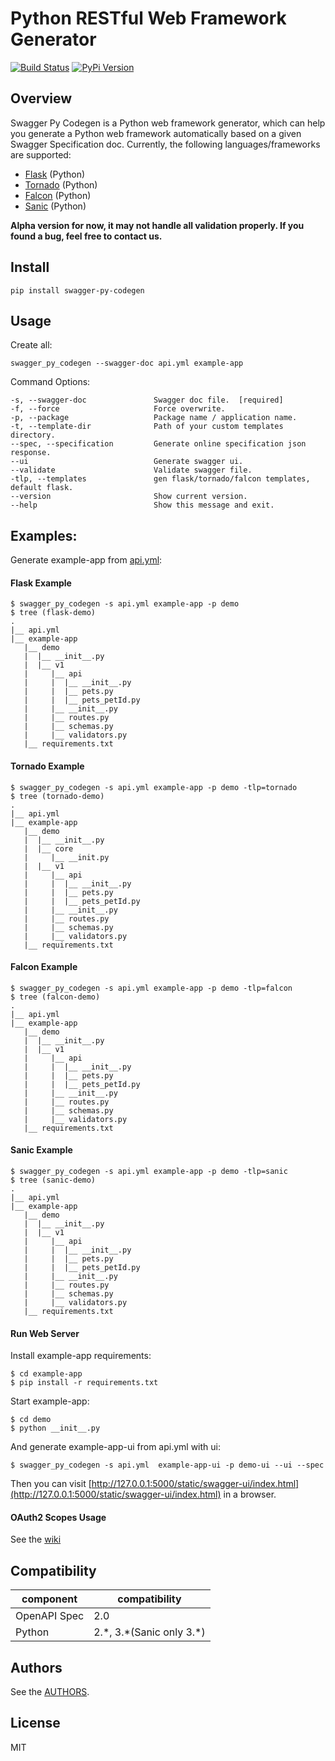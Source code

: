 # Python RESTful Web Framework Generator

[![Build Status][travis-image]][travis-url] [![PyPi Version][pypi-image]][pypi-url]

## Overview


Swagger Py Codegen is a Python web framework generator, which can help you generate a Python web framework automatically based on a given Swagger Specification doc. Currently, the following languages/frameworks are supported:


* [Flask](http://flask.pocoo.org/) (Python)
* [Tornado](http://www.tornadoweb.org/en/stable/) (Python)
* [Falcon](https://falconframework.org/) (Python)
* [Sanic](https://github.com/channelcat/sanic) (Python)


**Alpha version for now, it may not handle all validation properly. If you found a bug, feel free to contact us.**


## Install

```
pip install swagger-py-codegen
```

## Usage

Create all:

```
swagger_py_codegen --swagger-doc api.yml example-app
```

Command Options:

	-s, --swagger-doc               Swagger doc file.  [required]
	-f, --force                     Force overwrite.
	-p, --package                   Package name / application name.
	-t, --template-dir              Path of your custom templates directory.
	--spec, --specification         Generate online specification json response.
	--ui                            Generate swagger ui.
	--validate                      Validate swagger file.
	-tlp, --templates               gen flask/tornado/falcon templates, default flask.
	--version                       Show current version.
	--help                          Show this message and exit.

## Examples:

Generate example-app from [api.yml](https://github.com/guokr/swagger-py-codegen/blob/master/api.yml "Title"):

#### Flask Example

    $ swagger_py_codegen -s api.yml example-app -p demo
    $ tree (flask-demo)
	.
	|__ api.yml
	|__ example-app
	   |__ demo
	   |  |__ __init__.py
	   |  |__ v1
	   |     |__ api
	   |     |  |__ __init__.py
	   |     |  |__ pets.py
	   |     |  |__ pets_petId.py
	   |     |__ __init__.py
	   |     |__ routes.py
	   |     |__ schemas.py
	   |     |__ validators.py
	   |__ requirements.txt

#### Tornado Example

	$ swagger_py_codegen -s api.yml example-app -p demo -tlp=tornado
    $ tree (tornado-demo)
	.
	|__ api.yml
	|__ example-app
	   |__ demo
	   |  |__ __init__.py
	   |  |__ core
	   |     |__ __init.py
	   |  |__ v1
	   |     |__ api
	   |     |  |__ __init__.py
	   |     |  |__ pets.py
	   |     |  |__ pets_petId.py
	   |     |__ __init__.py
	   |     |__ routes.py
	   |     |__ schemas.py
	   |     |__ validators.py
	   |__ requirements.txt

#### Falcon Example

    $ swagger_py_codegen -s api.yml example-app -p demo -tlp=falcon
    $ tree (falcon-demo)
	.
	|__ api.yml
	|__ example-app
	   |__ demo
	   |  |__ __init__.py
	   |  |__ v1
	   |     |__ api
	   |     |  |__ __init__.py
	   |     |  |__ pets.py
	   |     |  |__ pets_petId.py
	   |     |__ __init__.py
	   |     |__ routes.py
	   |     |__ schemas.py
	   |     |__ validators.py
	   |__ requirements.txt


#### Sanic Example

    $ swagger_py_codegen -s api.yml example-app -p demo -tlp=sanic
    $ tree (sanic-demo)
	.
	|__ api.yml
	|__ example-app
	   |__ demo
	   |  |__ __init__.py
	   |  |__ v1
	   |     |__ api
	   |     |  |__ __init__.py
	   |     |  |__ pets.py
	   |     |  |__ pets_petId.py
	   |     |__ __init__.py
	   |     |__ routes.py
	   |     |__ schemas.py
	   |     |__ validators.py
	   |__ requirements.txt


#### Run Web Server

Install example-app requirements:

    $ cd example-app
    $ pip install -r requirements.txt

Start example-app:

    $ cd demo
    $ python __init__.py

And generate example-app-ui from api.yml with ui:

    $ swagger_py_codegen -s api.yml  example-app-ui -p demo-ui --ui --spec

Then you can visit [http://127.0.0.1:5000/static/swagger-ui/index.html](http://127.0.0.1:5000/static/swagger-ui/index.html) in a browser.


#### OAuth2 Scopes Usage

See the [wiki](https://github.com/guokr/swagger-py-codegen/wiki/OAuth2-Scopes-Usage)


## Compatibility

|component|compatibility|
|-----|-----|
|OpenAPI Spec|2.0|
|Python|2.\*, 3.\*(Sanic only 3.\*)|


## Authors

See the [AUTHORS](https://github.com/guokr/swagger-py-codegen/blob/master/AUTHORS "Title").


## License

MIT

[travis-url]: https://travis-ci.org/guokr/swagger-py-codegen
[travis-image]: https://travis-ci.org/guokr/swagger-py-codegen.svg

[pypi-url]: https://pypi.python.org/pypi/swagger-py-codegen/
[pypi-image]: https://img.shields.io/pypi/v/swagger-py-codegen.svg?style=flat-square
